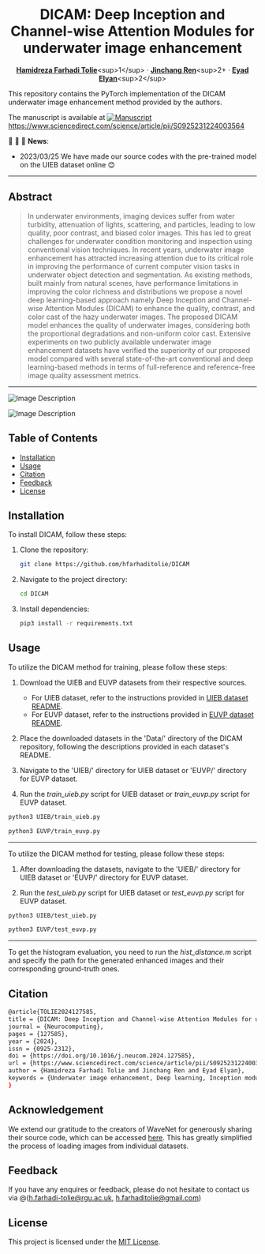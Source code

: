 <div align="center">

# DICAM: Deep Inception and Channel-wise Attention Modules for underwater image enhancement
[**Hamidreza Farhadi Tolie**]([[https://liheyoung.github.io/](https://github.com/hfarhaditolie/)](https://scholar.google.com/citations?user=nzCbjWIAAAAJ&hl=en&authuser=1))<sup>1</sup> · [**Jinchang Ren**]([https://scholar.google.com/citations?user=NmHgX-wAAAAJ](https://scholar.google.co.uk/citations?user=Vsx9P-gAAAAJ&hl=en))<sup>2+</sup> · [**Eyad Elyan**]([http://speedinghzl.github.io/](https://scholar.google.co.uk/citations?user=m3-aOvsAAAAJ&hl=en))<sup>2</sup>

</div>
This repository contains the PyTorch implementation of the DICAM underwater image enhancement method provided by the authors.

The manuscript is available at [![Manuscript](https://www.hamidrezafarhadi.com/img/pdficon.png)](https://www.sciencedirect.com/science/article/pii/S0925231224003564)
https://www.sciencedirect.com/science/article/pii/S0925231224003564 


:rocket:  :rocket:  :rocket: **News**:


- 2023/03/25 We have made our source codes with the pre-trained model on the UIEB dataset online 😊

---

## Abstract

> In underwater environments, imaging devices suffer from water turbidity, attenuation of lights, scattering, and particles, leading to low quality, poor contrast, and biased color images. This has led to great challenges for underwater condition monitoring and inspection using conventional vision techniques. In recent years, underwater image enhancement has attracted increasing attention due to its critical role in improving the performance of current computer vision tasks in underwater object detection and segmentation. As existing methods, built mainly from natural scenes, have performance limitations in improving the color richness and distributions we propose a novel deep learning-based approach namely Deep Inception and Channel-wise Attention Modules (DICAM) to enhance the quality, contrast, and color cast of the hazy underwater images. The proposed DICAM model enhances the quality of underwater images, considering both the proportional degradations and non-uniform color cast. Extensive experiments on two publicly available underwater image enhancement datasets have verified the superiority of our proposed model compared with several state-of-the-art conventional and deep learning-based methods in terms of full-reference and reference-free image quality assessment metrics.
---

![Image Description](https://ars.els-cdn.com/content/image/1-s2.0-S0925231224003564-gr2_lrg.jpg)

![Image Description](https://ars.els-cdn.com/content/image/1-s2.0-S0925231224003564-gr3_lrg.jpg)



## Table of Contents

- [Installation](#installation)
- [Usage](#usage)
- [Citation](#citation)
- [Feedback](#feedback)
- [License](#license)

## Installation

To install DICAM, follow these steps:
1. Clone the repository:

    ```bash
    git clone https://github.com/hfarhaditolie/DICAM
    ```

2. Navigate to the project directory:

    ```bash
    cd DICAM
    ```

3. Install dependencies:

    ```bash
    pip3 install -r requirements.txt
    ```

## Usage
To utilize the DICAM method for training, please follow these steps:

1. Download the UIEB and EUVP datasets from their respective sources.
   - For UIEB dataset, refer to the instructions provided in [UIEB dataset README](https://github.com/hfarhaditolie/DICAM/blob/main/Data/UIEB/readme.md).
   - For EUVP dataset, refer to the instructions provided in [EUVP dataset README](https://github.com/hfarhaditolie/DICAM/blob/main/Data/EUVP/readme.md).
   
2. Place the downloaded datasets in the 'Data/' directory of the DICAM repository, following the descriptions provided in each dataset's README.

3. Navigate to the 'UIEB/' directory for UIEB dataset or 'EUVP/' directory for EUVP dataset.

4. Run the _train_uieb.py_ script for UIEB dataset or _train_euvp.py_ script for EUVP dataset.

```bash
python3 UIEB/train_uieb.py
```
```bash
python3 EUVP/train_euvp.py
```

---
To utilize the DICAM method for testing, please follow these steps:

1. After downloading the datasets, navigate to the 'UIEB/' directory for UIEB dataset or 'EUVP/' directory for EUVP dataset.

2. Run the _test_uieb.py_ script for UIEB dataset or _test_euvp.py_ script for EUVP dataset.

```bash
python3 UIEB/test_uieb.py
```
```bash
python3 EUVP/test_euvp.py
```
---
To get the histogram evaluation, you need to run the _hist_distance.m_ script and specify the path for the generated enhanced images and their corresponding ground-truth ones.

## Citation
```bash
@article{TOLIE2024127585,
title = {DICAM: Deep Inception and Channel-wise Attention Modules for underwater image enhancement},
journal = {Neurocomputing},
pages = {127585},
year = {2024},
issn = {0925-2312},
doi = {https://doi.org/10.1016/j.neucom.2024.127585},
url = {https://www.sciencedirect.com/science/article/pii/S0925231224003564},
author = {Hamidreza Farhadi Tolie and Jinchang Ren and Eyad Elyan},
keywords = {Underwater image enhancement, Deep learning, Inception module, Channel-wise attention module},
}
```
## Acknowledgement
We extend our gratitude to the creators of WaveNet for generously sharing their source code, which can be accessed [here](https://github.com/pksvision/Deep-WaveNet-Underwater-Image-Restoration). This has greatly simplified the process of loading images from individual datasets.
## Feedback
If you have any enquires or feedback, please do not hesitate to contact us via @(h.farhadi-tolie@rgu.ac.uk, h.farhaditolie@gmail.com)
## License
This project is licensed under the [MIT License](LICENSE).
